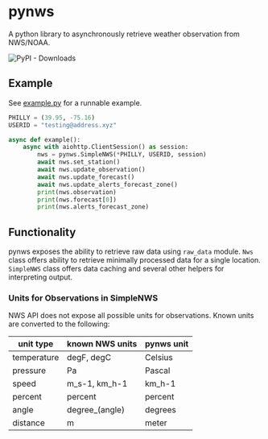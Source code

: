 # pynws

A python library to asynchronously retrieve weather observation from NWS/NOAA.

![PyPI - Downloads](https://img.shields.io/pypi/dm/pynws?style=flat-square)

## Example
See [example.py](example.py) for a runnable example.
```python
PHILLY = (39.95, -75.16)
USERID = "testing@address.xyz"

async def example():
    async with aiohttp.ClientSession() as session:
        nws = pynws.SimpleNWS(*PHILLY, USERID, session)
        await nws.set_station()
        await nws.update_observation()
        await nws.update_forecast()
        await nws.update_alerts_forecast_zone()
        print(nws.observation)
        print(nws.forecast[0])
        print(nws.alerts_forecast_zone)
```

## Functionality
pynws exposes the ability to retrieve raw data using `raw_data` module. `Nws` class offers ability to retrieve minimally processed data for a single location.  `SimpleNWS` class offers data caching and several other helpers for interpreting output.


### Units for Observations in SimpleNWS
NWS API does not expose all possible units for observations.  Known units are converted to the following:

|unit type   | known NWS units| pynws unit |
|------------|----------------|------------|
|temperature | degF, degC     | Celsius    |
|pressure    | Pa             | Pascal     |
|speed       | m_s-1, km_h-1  | km_h-1     |
|percent     | percent        | percent    |
|angle       | degree_(angle) | degrees    |
|distance    | m              | meter      |
